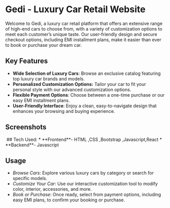 # Gedi - Luxury Car Retail Website
Welcome to Gedi, a luxury car retail platform that offers an extensive range of high-end cars to choose from, with a variety of customization options to meet each customer’s unique taste. Our user-friendly design and secure checkout options, including EMI installment plans, make it easier than ever to book or purchase your dream car.

## Key Features

* **Wide Selection of Luxury Cars**: Browse an exclusive catalog featuring top luxury car brands and models.
* **Personalized Customization Options:** Tailor your car to fit your personal style with our advanced customization options.
* **Flexible Payment Options**: Choose between a one-time purchase or our easy EMI installment plans.
* **User-Friendly Interface**: Enjoy a clean, easy-to-navigate design that enhances your browsing and buying experience.


## Screenshots
<img src="">
## Tech Used:
* **Frontend**- HTML ,CSS ,Bootstrap ,Javascript,React
* **Backend**- Javascript 

## Usage


* *Browse Cars*: Explore various luxury cars by category or search for specific models.
* *Customize Your Car*: Use our interactive customization tool to modify color, interior, accessories, and more.
* *Book or Purchase*: Once ready, select from payment options, including easy EMI plans, to confirm your booking or purchase.
